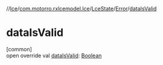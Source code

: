 //[lce](../../../../index.md)/[com.motorro.rxlcemodel.lce](../../index.md)/[LceState](../index.md)/[Error](index.md)/[dataIsValid](data-is-valid.md)

# dataIsValid

[common]\
open override val [dataIsValid](data-is-valid.md): [Boolean](https://kotlinlang.org/api/latest/jvm/stdlib/kotlin/-boolean/index.html)
